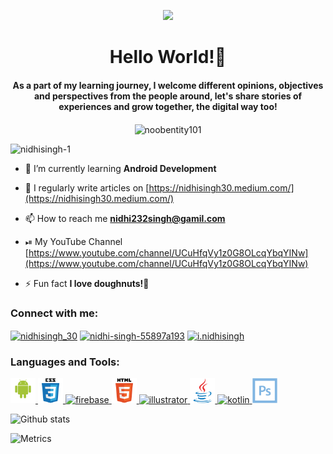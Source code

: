 <p align="center">
<img src="https://user-images.githubusercontent.com/85689352/121548337-91e3e180-ca2a-11eb-93f5-9423de4ca35d.gif" />
</p>

<h1 align="center">Hello World!👋</h1>
<h4 align="center">As a part of my learning journey, I welcome different opinions, objectives and perspectives from the people around, let's share stories of experiences and grow together, the digital way too!</h4>

<p align="center"><img align="center" src="https://github-readme-stats.vercel.app/api/top-langs?username=nidhisingh-1&show_icons=true&locale=en&layout=compact&theme=dracula" alt="noobentity101" /></p>

<p align="left"> <img src="https://komarev.com/ghpvc/?username=nidhisingh-1&label=Profile%20views&color=0e75b6&style=flat" alt="nidhisingh-1" /> </p>

- 🌱 I’m currently learning **Android Development**

- 📝 I regularly write articles on [https://nidhisingh30.medium.com/](https://nidhisingh30.medium.com/)

- 📫 How to reach me **nidhi232singh@gamil.com**

- ⏯ My YouTube Channel [https://www.youtube.com/channel/UCuHfqVy1z0G8OLcqYbqYINw](https://www.youtube.com/channel/UCuHfqVy1z0G8OLcqYbqYINw)

- ⚡ Fun fact **I love doughnuts!🍩**

<h3 align="left">Connect with me:</h3>
<p align="left">
<a href="https://twitter.com/nidhisingh_30" target="blank"><img align="center" src="https://cdn.jsdelivr.net/npm/simple-icons@3.0.1/icons/twitter.svg" alt="nidhisingh_30" height="30" width="40" /></a>
<a href="https://linkedin.com/in/nidhi-singh-55897a193" target="blank"><img align="center" src="https://cdn.jsdelivr.net/npm/simple-icons@3.0.1/icons/linkedin.svg" alt="nidhi-singh-55897a193" height="30" width="40" /></a>
<a href="https://instagram.com/i.nidhisingh" target="blank"><img align="center" src="https://cdn.jsdelivr.net/npm/simple-icons@3.0.1/icons/instagram.svg" alt="i.nidhisingh" height="30" width="40" /></a>
</p>

<h3 align="left">Languages and Tools:</h3>
<p align="left"> <a href="https://developer.android.com" target="_blank"> <img src="https://raw.githubusercontent.com/devicons/devicon/master/icons/android/android-original-wordmark.svg" alt="android" width="40" height="40"/> </a> <a href="https://www.w3schools.com/css/" target="_blank"> <img src="https://raw.githubusercontent.com/devicons/devicon/master/icons/css3/css3-original-wordmark.svg" alt="css3" width="40" height="40"/> </a> <a href="https://firebase.google.com/" target="_blank"> <img src="https://www.vectorlogo.zone/logos/firebase/firebase-icon.svg" alt="firebase" width="40" height="40"/> </a> <a href="https://www.w3.org/html/" target="_blank"> <img src="https://raw.githubusercontent.com/devicons/devicon/master/icons/html5/html5-original-wordmark.svg" alt="html5" width="40" height="40"/> </a> <a href="https://www.adobe.com/in/products/illustrator.html" target="_blank"> <img src="https://www.vectorlogo.zone/logos/adobe_illustrator/adobe_illustrator-icon.svg" alt="illustrator" width="40" height="40"/> </a> <a href="https://www.java.com" target="_blank"> <img src="https://raw.githubusercontent.com/devicons/devicon/master/icons/java/java-original.svg" alt="java" width="40" height="40"/> </a> <a href="https://kotlinlang.org" target="_blank"> <img src="https://www.vectorlogo.zone/logos/kotlinlang/kotlinlang-icon.svg" alt="kotlin" width="40" height="40"/> </a> <a href="https://www.photoshop.com/en" target="_blank"> <img src="https://raw.githubusercontent.com/devicons/devicon/master/icons/photoshop/photoshop-line.svg" alt="photoshop" width="40" height="40"/> </a> </p>

![Github stats](https://github-readme-stats.vercel.app/api?username=nidhisingh-1&show_icons=true&theme=radical![image](https://user-images.githubusercontent.com/61702147/121152067-85ad2800-c862-11eb-8814-c062a8c0c805.png)
)



![Metrics](https://metrics.lecoq.io/nidhisingh-1?template=classic&base.header=0&base.activity=0&base.community=0&base.repositories=0&base.metadata=0&isocalendar=1&isocalendar.duration=half-year&config.timezone=Asia%2FCalcutta)

